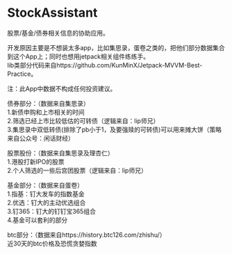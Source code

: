 # StockAssistant
股票/基金/债券相关信息的协助应用。  

开发原因主要是不想装太多app，比如集思录，蛋卷之类的，把他们部分数据集合到这个App上；同时也想用jetpack相关组件练练手。  
lib类部分代码来自https://github.com/KunMinX/Jetpack-MVVM-Best-Practice。

注：此App中数据不构成任何投资建议。  

债券部分：（数据来自集思录）  
1.新债申购和上市相关的时间  
2.筛选已经上市比较低估的可转债（逻辑来自：lip师兄）  
3.集思录中双低转债(排除了pb小于1，及要强赎的可转债)可以用来摊大饼（策略来自公众号：闲话财经）

股票股份：（数据来自集思录及理杏仁）  
1.港股打新IPO的股票  
2.个人筛选的一些后宫团股票（逻辑来自：lip师兄）

基金部分：（数据来自蛋卷）  
1.指基：钉大发车的指数基金  
2.优选：钉大的主动优选组合  
3.钉365：钉大的钉钉宝365组合  
4.基金可以套利的部分  

btc部分：（数据来自https://history.btc126.com/zhishu/）  
近30天的btc价格及恐慌贪婪指数

